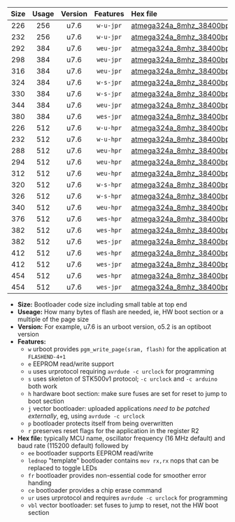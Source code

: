 |Size|Usage|Version|Features|Hex file|
|:-:|:-:|:-:|:-:|:--|
|226|256|u7.6|`w-u-jpr`|[atmega324a_8mhz_38400bps_ur_vbl.hex](https://raw.githubusercontent.com/stefanrueger/urboot/main//atmega324a_8mhz_38400bps_ur_vbl.hex)|
|232|256|u7.6|`w-u-jpr`|[atmega324a_8mhz_38400bps_lednop_ur_vbl.hex](https://raw.githubusercontent.com/stefanrueger/urboot/main//atmega324a_8mhz_38400bps_lednop_ur_vbl.hex)|
|292|384|u7.6|`weu-jpr`|[atmega324a_8mhz_38400bps_ee_ur_vbl.hex](https://raw.githubusercontent.com/stefanrueger/urboot/main//atmega324a_8mhz_38400bps_ee_ur_vbl.hex)|
|298|384|u7.6|`weu-jpr`|[atmega324a_8mhz_38400bps_ee_lednop_ur_vbl.hex](https://raw.githubusercontent.com/stefanrueger/urboot/main//atmega324a_8mhz_38400bps_ee_lednop_ur_vbl.hex)|
|316|384|u7.6|`weu-jpr`|[atmega324a_8mhz_38400bps_ee_lednop_fr_ur_vbl.hex](https://raw.githubusercontent.com/stefanrueger/urboot/main//atmega324a_8mhz_38400bps_ee_lednop_fr_ur_vbl.hex)|
|324|384|u7.6|`w-s-jpr`|[atmega324a_8mhz_38400bps_vbl.hex](https://raw.githubusercontent.com/stefanrueger/urboot/main//atmega324a_8mhz_38400bps_vbl.hex)|
|330|384|u7.6|`w-s-jpr`|[atmega324a_8mhz_38400bps_lednop_vbl.hex](https://raw.githubusercontent.com/stefanrueger/urboot/main//atmega324a_8mhz_38400bps_lednop_vbl.hex)|
|344|384|u7.6|`weu-jpr`|[atmega324a_8mhz_38400bps_ee_lednop_fr_ce_ur_vbl.hex](https://raw.githubusercontent.com/stefanrueger/urboot/main//atmega324a_8mhz_38400bps_ee_lednop_fr_ce_ur_vbl.hex)|
|380|384|u7.6|`wes-jpr`|[atmega324a_8mhz_38400bps_ee_vbl.hex](https://raw.githubusercontent.com/stefanrueger/urboot/main//atmega324a_8mhz_38400bps_ee_vbl.hex)|
|226|512|u7.6|`w-u-hpr`|[atmega324a_8mhz_38400bps_ur.hex](https://raw.githubusercontent.com/stefanrueger/urboot/main//atmega324a_8mhz_38400bps_ur.hex)|
|232|512|u7.6|`w-u-hpr`|[atmega324a_8mhz_38400bps_lednop_ur.hex](https://raw.githubusercontent.com/stefanrueger/urboot/main//atmega324a_8mhz_38400bps_lednop_ur.hex)|
|288|512|u7.6|`weu-hpr`|[atmega324a_8mhz_38400bps_ee_ur.hex](https://raw.githubusercontent.com/stefanrueger/urboot/main//atmega324a_8mhz_38400bps_ee_ur.hex)|
|294|512|u7.6|`weu-hpr`|[atmega324a_8mhz_38400bps_ee_lednop_ur.hex](https://raw.githubusercontent.com/stefanrueger/urboot/main//atmega324a_8mhz_38400bps_ee_lednop_ur.hex)|
|312|512|u7.6|`weu-hpr`|[atmega324a_8mhz_38400bps_ee_lednop_fr_ur.hex](https://raw.githubusercontent.com/stefanrueger/urboot/main//atmega324a_8mhz_38400bps_ee_lednop_fr_ur.hex)|
|320|512|u7.6|`w-s-hpr`|[atmega324a_8mhz_38400bps.hex](https://raw.githubusercontent.com/stefanrueger/urboot/main//atmega324a_8mhz_38400bps.hex)|
|326|512|u7.6|`w-s-hpr`|[atmega324a_8mhz_38400bps_lednop.hex](https://raw.githubusercontent.com/stefanrueger/urboot/main//atmega324a_8mhz_38400bps_lednop.hex)|
|340|512|u7.6|`weu-hpr`|[atmega324a_8mhz_38400bps_ee_lednop_fr_ce_ur.hex](https://raw.githubusercontent.com/stefanrueger/urboot/main//atmega324a_8mhz_38400bps_ee_lednop_fr_ce_ur.hex)|
|376|512|u7.6|`wes-hpr`|[atmega324a_8mhz_38400bps_ee.hex](https://raw.githubusercontent.com/stefanrueger/urboot/main//atmega324a_8mhz_38400bps_ee.hex)|
|382|512|u7.6|`wes-hpr`|[atmega324a_8mhz_38400bps_ee_lednop.hex](https://raw.githubusercontent.com/stefanrueger/urboot/main//atmega324a_8mhz_38400bps_ee_lednop.hex)|
|382|512|u7.6|`wes-jpr`|[atmega324a_8mhz_38400bps_ee_lednop_vbl.hex](https://raw.githubusercontent.com/stefanrueger/urboot/main//atmega324a_8mhz_38400bps_ee_lednop_vbl.hex)|
|412|512|u7.6|`wes-hpr`|[atmega324a_8mhz_38400bps_ee_lednop_fr.hex](https://raw.githubusercontent.com/stefanrueger/urboot/main//atmega324a_8mhz_38400bps_ee_lednop_fr.hex)|
|412|512|u7.6|`wes-jpr`|[atmega324a_8mhz_38400bps_ee_lednop_fr_vbl.hex](https://raw.githubusercontent.com/stefanrueger/urboot/main//atmega324a_8mhz_38400bps_ee_lednop_fr_vbl.hex)|
|454|512|u7.6|`wes-hpr`|[atmega324a_8mhz_38400bps_ee_lednop_fr_ce.hex](https://raw.githubusercontent.com/stefanrueger/urboot/main//atmega324a_8mhz_38400bps_ee_lednop_fr_ce.hex)|
|454|512|u7.6|`wes-jpr`|[atmega324a_8mhz_38400bps_ee_lednop_fr_ce_vbl.hex](https://raw.githubusercontent.com/stefanrueger/urboot/main//atmega324a_8mhz_38400bps_ee_lednop_fr_ce_vbl.hex)|

- **Size:** Bootloader code size including small table at top end
- **Useage:** How many bytes of flash are needed, ie, HW boot section or a multiple of the page size
- **Version:** For example, u7.6 is an urboot version, o5.2 is an optiboot version
- **Features:**
  + `w` urboot provides `pgm_write_page(sram, flash)` for the application at `FLASHEND-4+1`
  + `e` EEPROM read/write support
  + `u` uses urprotocol requiring `avrdude -c urclock` for programming
  + `s` uses skeleton of STK500v1 protocol; `-c urclock` and `-c arduino` both work
  + `h` hardware boot section: make sure fuses are set for reset to jump to boot section
  + `j` vector bootloader: uploaded applications *need to be patched externally*, eg, using `avrdude -c urclock`
  + `p` bootloader protects itself from being overwritten
  + `r` preserves reset flags for the application in the register R2
- **Hex file:** typically MCU name, oscillator frequency (16 MHz default) and baud rate (115200 default) followed by
  + `ee` bootloader supports EEPROM read/write
  + `lednop` "template" bootloader contains `mov rx,rx` nops that can be replaced to toggle LEDs
  + `fr` bootloader provides non-essential code for smoother error handing
  + `ce` bootloader provides a chip erase command
  + `ur` uses urprotocol and requires `avrdude -c urclock` for programming
  + `vbl` vector bootloader: set fuses to jump to reset, not the HW boot section
